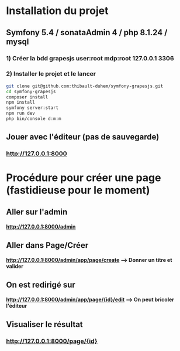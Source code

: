 Installation du projet
=
## Symfony 5.4 / sonataAdmin 4 /  php 8.1.24 / mysql

### 1) Créer la bdd grapesjs user:root mdp:root 127.0.0.1 3306

### 2) Installer le projet et le lancer

```bash
git clone git@github.com:thibault-duhem/symfony-grapesjs.git
cd symfony-grapesjs
composer install
npm install
symfony server:start
npm run dev
php bin/console d:m:m
```
## Jouer avec l'éditeur (pas de sauvegarde)
### http://127.0.0.1:8000


# Procédure pour créer une page (fastidieuse pour le moment)
## Aller sur l'admin 
#### http://127.0.0.1:8000/admin

## Aller dans Page/Créer
#### http://127.0.0.1:8000/admin/app/page/create --> Donner un titre et valider

## On est redirigé sur 
#### http://127.0.0.1:8000/admin/app/page/{id}/edit --> On peut bricoler l'éditeur


## Visualiser le résultat
### http://127.0.0.1:8000/page/{id}